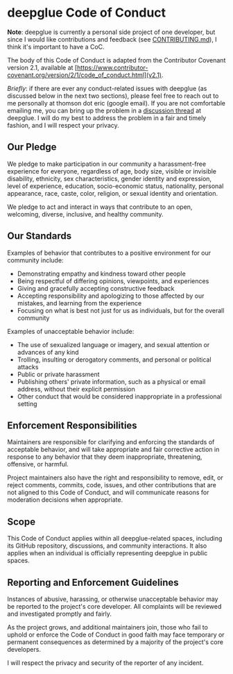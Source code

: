 # deepglue Code of Conduct
**Note**: deepglue is currently a personal side project of one developer, but since I would like contributions and feedback (see [CONTRIBUTING.md](CONTRIBUTING.md)), I think it's important to have a CoC. 

The body of this Code of Conduct is adapted from the Contributor Covenant
version 2.1, available at
[https://www.contributor-covenant.org/version/2/1/code_of_conduct.html](v2.1).

*Briefly*: if there are ever any conduct-related issues with deepglue (as discussed below in the next two sections), please feel free to reach out to me personally at thomson dot eric (google email). If you are not comfortable emailing me, you can bring up the problem in a [discussion thread](https://github.com/EricThomson/deepglue/discussions) at deepglue. I will do my best to address the problem in a fair and timely fashion, and I will respect your privacy. 

## Our Pledge

We pledge to make participation in our community a harassment-free experience for everyone, regardless of age, body size, visible or invisible disability, ethnicity, sex characteristics, gender identity and expression, level of experience, education, socio-economic status, nationality, personal appearance, race, caste, color, religion, or sexual identity and orientation.

We pledge to act and interact in ways that contribute to an open, welcoming,
diverse, inclusive, and healthy community.

## Our Standards

Examples of behavior that contributes to a positive environment for our
community include:

* Demonstrating empathy and kindness toward other people
* Being respectful of differing opinions, viewpoints, and experiences
* Giving and gracefully accepting constructive feedback
* Accepting responsibility and apologizing to those affected by our mistakes,
  and learning from the experience
* Focusing on what is best not just for us as individuals, but for the overall
  community

Examples of unacceptable behavior include:

* The use of sexualized language or imagery, and sexual attention or advances of any kind
* Trolling, insulting or derogatory comments, and personal or political attacks
* Public or private harassment
* Publishing others' private information, such as a physical or email address, without their explicit permission
* Other conduct that would be considered inappropriate in a
  professional setting

## Enforcement Responsibilities

Maintainers are responsible for clarifying and enforcing the standards of acceptable behavior, and will take appropriate and fair corrective action in response to any behavior that they deem inappropriate, threatening, offensive, or harmful.

Project maintainers also have the right and responsibility to remove, edit, or reject comments, commits, code, issues, and other contributions that are not aligned to this Code of Conduct, and will communicate reasons for moderation decisions when appropriate.

## Scope

This Code of Conduct applies within all deepglue-related spaces, including its GitHub repository, discussions, and community interactions. It also applies when an individual is officially representing deepglue in public spaces. 

## Reporting and Enforcement Guidelines

Instances of abusive, harassing, or otherwise unacceptable behavior may be
reported to the project's core developer. All complaints will be reviewed and investigated promptly and fairly.

As the project grows, and additional maintainers join, those who fail to  uphold or enforce the Code of Conduct in good faith may face temporary or permanent consequences as determined by a majority of the project's core developers.

I will respect the privacy and security of the reporter of any incident.




